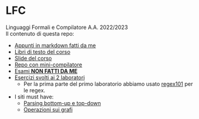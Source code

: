 # LFC
Linguaggi Formali e Compilatore A.A. 2022/2023  
Il contenuto di questa repo:
+ [Appunti in markdown fatti da me](https://github.com/ElBlasco69/LFC/tree/main/appunti)
+ [Libri di testo del corso](https://github.com/ElBlasco69/LFC/tree/main/book)
+ [Slide del corso](https://github.com/ElBlasco69/LFC/tree/main/slides)
+ [Repo con mini-compilatore](https://github.com/Wilfred/babyc/tree/master/c99)
+ [Esami **NON FATTI DA ME**](https://github.com/ElBlasco69/LFC/tree/main/esami)
+ [Esercizi svolti ai 2 laboratori](https://github.com/ElBlasco69/LFC/tree/main/lab)
    - Per la prima parte del primo laboratorio abbiamo usato [regex101](https://regex101.com/) per le regex.
+ I siti must have:
    - [Parsing bottom-up e top-down](https://jsmachines.sourceforge.net/machines/)
    - [Operazioni sui grafi](https://cyberzhg.github.io/toolbox/)
